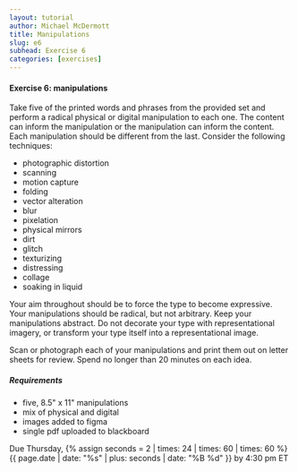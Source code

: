 ```yaml
---
layout: tutorial
author: Michael McDermott
title: Manipulations
slug: e6
subhead: Exercise 6
categories: [exercises]
---
```

#### Exercise 6: manipulations
Take five of the printed words and phrases from the provided set and perform a radical physical or digital manipulation to each one. The content can inform the manipulation or the manipulation can inform the content. Each manipulation should be different from the last. Consider the following techniques:

* photographic distortion
* scanning
* motion capture
* folding
* vector alteration
* blur
* pixelation
* physical mirrors
* dirt
* glitch
* texturizing
* distressing
* collage
* soaking in liquid

Your aim throughout should be to force the type to become expressive. Your manipulations should be radical, but not arbitrary. Keep your manipulations abstract. Do not decorate your type with representational imagery, or transform your type itself into a representational image.

Scan or photograph each of your manipulations and print them out on letter sheets for review. Spend no longer than 20 minutes on each idea.

##### Requirements
* five, 8.5" x 11"  manipulations
* mix of physical and digital 
* images added to figma
* single pdf uploaded to blackboard

<span class="due">Due Thursday, {% assign seconds = 2 | times: 24 | times: 60 | times: 60 %}{{ page.date | date: "%s" | plus: seconds | date: "%B %d" }} by 4:30 pm ET</span>
